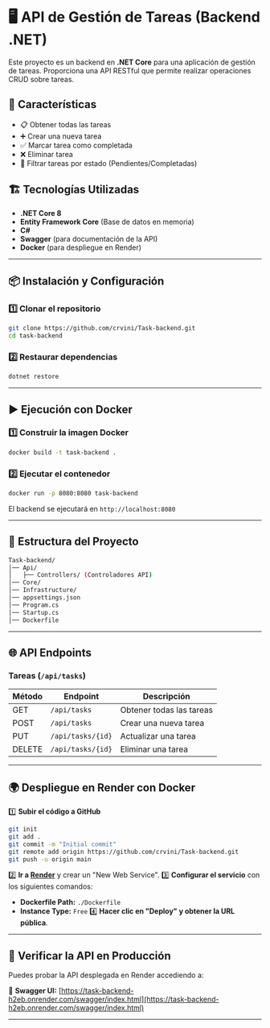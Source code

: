 # 🖥️ API de Gestión de Tareas (Backend .NET)

Este proyecto es un backend en **.NET Core** para una aplicación de gestión de tareas. Proporciona una API RESTful que permite realizar operaciones CRUD sobre tareas.

## 🚀 Características
- 📋 Obtener todas las tareas
- ➕ Crear una nueva tarea
- ✅ Marcar tarea como completada
- ❌ Eliminar tarea
- 🔎 Filtrar tareas por estado (Pendientes/Completadas)

## 🏗️ Tecnologías Utilizadas
- **.NET Core 8**
- **Entity Framework Core** (Base de datos en memoria)
- **C#**
- **Swagger** (para documentación de la API)
- **Docker** (para despliegue en Render)

---
## 📦 Instalación y Configuración

### **1️⃣ Clonar el repositorio**
```sh
git clone https://github.com/crvini/Task-backend.git
cd task-backend
```

### **2️⃣ Restaurar dependencias**
```sh
dotnet restore
```

---
## ▶️ Ejecución con Docker

### **1️⃣ Construir la imagen Docker**
```sh
docker build -t task-backend .
```

### **2️⃣ Ejecutar el contenedor**
```sh
docker run -p 8080:8080 task-backend
```
El backend se ejecutará en `http://localhost:8080`

---
## 📂 Estructura del Proyecto

```sh
Task-backend/
│── Api/
│   ├── Controllers/ (Controladores API)
│── Core/
│── Infrastructure/
│── appsettings.json
│── Program.cs
│── Startup.cs
│── Dockerfile
```

---
## 🌐 API Endpoints

### **Tareas** (`/api/tasks`)
| Método | Endpoint            | Descripción                 |
|--------|--------------------|-----------------------------|
| GET    | `/api/tasks`       | Obtener todas las tareas   |
| POST   | `/api/tasks`       | Crear una nueva tarea      |
| PUT    | `/api/tasks/{id}`  | Actualizar una tarea       |
| DELETE | `/api/tasks/{id}`  | Eliminar una tarea         |

---
## 🌍 Despliegue en Render con Docker
1️⃣ **Subir el código a GitHub**
```sh
git init
git add .
git commit -m "Initial commit"
git remote add origin https://github.com/crvini/Task-backend.git
git push -u origin main
```

2️⃣ **Ir a [Render](https://render.com)** y crear un "New Web Service".
3️⃣ **Configurar el servicio** con los siguientes comandos:
   - **Dockerfile Path:** `./Dockerfile`
   - **Instance Type:** `Free`
4️⃣ **Hacer clic en "Deploy" y obtener la URL pública**.

---
## 🔗 Verificar la API en Producción
Puedes probar la API desplegada en Render accediendo a:

🔹 **Swagger UI:** [https://task-backend-h2eb.onrender.com/swagger/index.html](https://task-backend-h2eb.onrender.com/swagger/index.html)

---